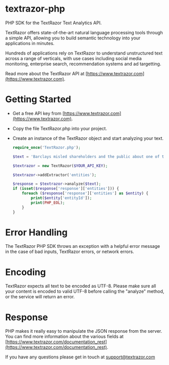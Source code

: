 textrazor-php
=============

PHP SDK for the TextRazor Text Analytics API. 

TextRazor offers state-of-the-art natural language processing tools through a simple API, allowing you to build semantic technology into your applications in minutes.  

Hundreds of applications rely on TextRazor to understand unstructured text across a range of verticals, with use cases including social media monitoring, enterprise search, recommendation systems and ad targetting.  

Read more about the TextRazor API at [https://www.textrazor.com](https://www.textrazor.com).

Getting Started
===============

- Get a free API key from [https://www.textrazor.com](https://www.textrazor.com).

- Copy the file TextRazor.php into your project.

- Create an instance of the TextRazor object and start analyzing your text.

	```php
	require_once('TextRazor.php');

	$text = 'Barclays misled shareholders and the public about one of the biggest investments in the banks history, a BBC Panorama investigation has found.';

	$textrazor = new TextRazor($YOUR_API_KEY);

	$textrazor->addExtractor('entities');

	$response = $textrazor->analyze($text);
	if (isset($response['response']['entities'])) {
		foreach ($response['response']['entities'] as $entity) {
			print($entity['entityId']);
			print(PHP_EOL);
		}
	}
	```

Error Handling
==============

The TextRazor PHP SDK throws an exception with a helpful error message in the case of bad inputs, TextRazor errors, or network errors.

Encoding
========

TextRazor expects all text to be encoded as UTF-8.  Please make sure all your content is encoded to valid UTF-8 before calling the "analyze" method, or the service will return an error.

Response
========

PHP makes it really easy to manipulate the JSON response from the server.  You can find more information about the various fields at [https://www.textrazor.com/documentation_rest](https://www.textrazor.com/documentation_rest).

If you have any questions please get in touch at support@textrazor.com
